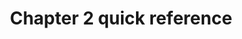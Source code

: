 ---
title: Chapter 2 quick reference
type: quick_ref
content:
    items:
        '@taxonomy.tag': ch2_article
    order:
        by: header.article.number
        dir: asc
---